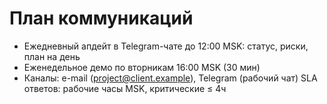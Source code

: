 # План коммуникаций
- Ежедневный апдейт в Telegram-чате до 12:00 MSK: статус, риски, план на день
- Еженедельное демо по вторникам 16:00 MSK (30 мин)
- Каналы: e-mail (project@client.example), Telegram (рабочий чат)
SLA ответов: рабочие часы MSK, критические ≤ 4ч